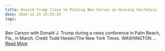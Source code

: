```yaml
---
title: Donald Trump Close to Picking Ben Carson as Housing Secretary
date: 2016-11-23 15:25:33
tags:
---
```

Ben Carson with Donald J. Trump during a news conference in Palm Beach, Fla., in March. Credit Todd Heisler/The New York Times. WASHINGTON&nbsp;...
[Read More](http://www.nytimes.com/2016/11/22/us/politics/donald-trump-close-to-picking-ben-carson-as-housing-secretary.html)
